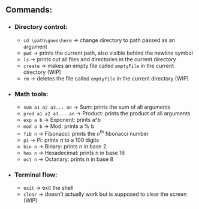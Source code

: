 ## Commands:
- ### Directory control:
  - ```cd \path\goes\here``` -> change directory to path passed as an argument
  - ```pwd``` -> prints the current path, also visible behind the newline symbol
  - ```ls``` -> prints out all files and directories in the current directory
  - ```create``` -> makes an empty file called ```emptyFile``` in the current directory (WIP)
  - ```rm``` -> deletes the file called ```emptyFile``` in the current directory (WIP)

- ### Math tools:
  - ```sum a1 a2 a3... an``` -> Sum: prints the sum of all arguments
  - ```prod a1 a2 a3... an``` -> Product: prints the product of all arguments
  - ```exp a b``` -> Exponent: prints a^b
  - ```mod a b``` -> Mod: prints a % b
  - ```fib n``` -> Fibonacci: prints the $n^{\text{th}}$ fibonacci number
  - ```pi``` -> Pi: prints $\pi$ to a 100 digits
  - ```bin n``` -> Binary: prints n in base 2
  - ```hex n``` -> Hexadecimal: prints n in base 16
  - ```oct n``` -> Octanary: prints n in base 8

- ### Terminal flow:
  - ```exit``` -> exit the shell
  - ```clear``` -> doesn't actually work but is supposed to clear the screen (WIP)
